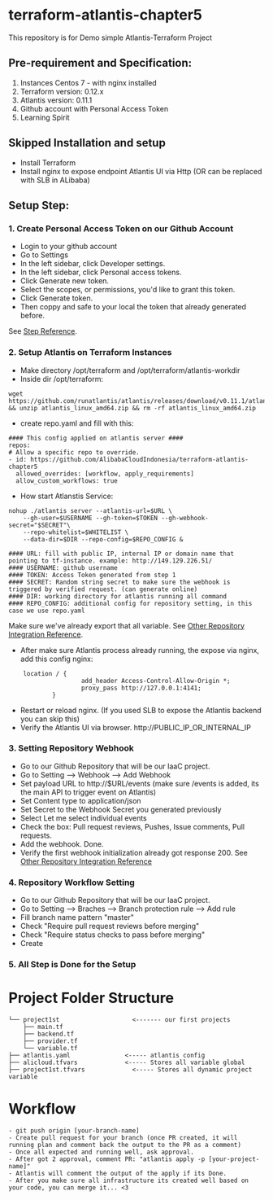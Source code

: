 # terraform-atlantis-chapter5
This repository is for Demo simple Atlantis-Terraform Project

## Pre-requirement and Specification:
1. Instances Centos 7 - with nginx installed
2. Terraform version: 0.12.x
3. Atlantis version: 0.11.1
4. Github account with Personal Access Token
5. Learning Spirit

## Skipped Installation and setup
- Install Terraform
- Install nginx to expose endpoint Atlantis UI via Http (OR can be replaced with SLB in ALibaba)

## Setup Step:

### 1. Create Personal Access Token on our Github Account
- Login to your github account
- Go to Settings
- In the left sidebar, click Developer settings.
- In the left sidebar, click Personal access tokens.
- Click Generate new token.
- Select the scopes, or permissions, you'd like to grant this token.
- Click Generate token.
- Then coppy and safe to your local the token that already generated before.

See [Step Reference](https://docs.github.com/en/github/authenticating-to-github/creating-a-personal-access-token#creating-a-token).

### 2. Setup Atlantis on Terraform Instances
- Make directory /opt/terraform and /opt/terraform/atlantis-workdir
- Inside dir /opt/terraform: 
```
wget https://github.com/runatlantis/atlantis/releases/download/v0.11.1/atlantis_linux_amd64.zip && unzip atlantis_linux_amd64.zip && rm -rf atlantis_linux_amd64.zip
```
- create repo.yaml and fill with this:
```
#### This config applied on atlantis server ####
repos:
# Allow a specific repo to override.
- id: https://github.com/AlibabaCloudIndonesia/terraform-atlantis-chapter5
  allowed_overrides: [workflow, apply_requirements]
  allow_custom_workflows: true
```
- How start Atlanstis Service:
```
nohup ./atlantis server --atlantis-url=$URL \
    --gh-user=$USERNAME --gh-token=$TOKEN --gh-webhook-secret="$SECRET"\
    --repo-whitelist=$WHITELIST \
    --data-dir=$DIR --repo-config=$REPO_CONFIG &

#### URL: fill with public IP, internal IP or domain name that pointing to tf-instance. example: http://149.129.226.51/
#### USERNAME: github username
#### TOKEN: Access Token generated from step 1
#### SECRET: Random string secret to make sure the webhook is triggered by verified request. (can generate online)
#### DIR: working directory for atlantis running all command
#### REPO_CONFIG: additional config for repository setting, in this case we use repo.yaml
```
Make sure we've already export that all variable. See [Other Repository Integration Reference](https://www.runatlantis.io/docs/deployment.html#deployment-2).
- After make sure Atlantis process already running, the expose via nginx, add this config nginx:
```
    location / {
                    add_header Access-Control-Allow-Origin *;
                    proxy_pass http://127.0.0.1:4141;
            }
```
- Restart or reload nginx. (If you used SLB to expose the Atlantis backend you can skip this)
- Verify the Atlantis UI via browser. http://PUBLIC_IP_OR_INTERNAL_IP

### 3. Setting Repository Webhook
- Go to our Github Repository that will be our IaaC project.
- Go to Setting --> Webhook --> Add Webhook
- Set payload URL to http://$URL/events (make sure /events is added, its the main API to trigger event on Atlantis)
- Set Content type to application/json
- Set Secret to the Webhook Secret you generated previously
- Select Let me select individual events
- Check the box: Pull request reviews, Pushes,  Issue comments, Pull requests.
- Add the webhook. Done.
- Verify the first webhook initialization already got response 200.
See [Other Repository Integration Reference](https://www.runatlantis.io/docs/configuring-webhooks.html)

### 4. Repository Workflow Setting
- Go to our Github Repository that will be our IaaC project.
- Go to Setting --> Braches --> Branch protection rule --> Add rule
- Fill branch name pattern "master"
- Check "Require pull request reviews before merging"
- Check "Require status checks to pass before merging"
- Create

### 5. All Step is Done for the Setup



# Project Folder Structure
```
└── project1st                    <------- our first projects
    ├── main.tf
    ├── backend.tf
    ├── provider.tf
    └── variable.tf
├── atlantis.yaml               <----- atlantis config
├── alicloud.tfvars             <----- Stores all variable global
├── project1st.tfvars             <----- Stores all dynamic project variable
```


# Workflow
```
- git push origin [your-branch-name]
- Create pull request for your branch (once PR created, it will running plan and comment back the output to the PR as a comment)
- Once all expected and running well, ask approval.
- After got 2 approval, comment PR: "atlantis apply -p [your-project-name]"
- Atlantis will comment the output of the apply if its Done.
- After you make sure all infrastructure its created well based on your code, you can merge it... <3
```
